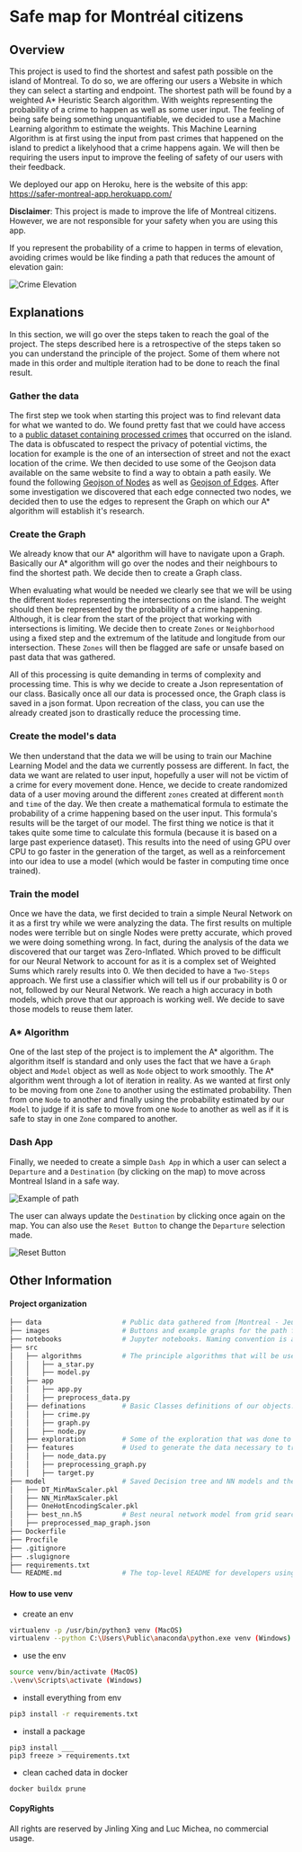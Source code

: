 
# Safe map for Montréal citizens

## Overview

This project is used to find the shortest and safest path possible on the island of Montreal. To do so, we are offering our users a Website in which they can select a starting and endpoint. The shortest path will be found by a weighted A* Heuristic Search algorithm. With weights representing the probability of a crime to happen as well as some user input. The feeling of being safe being something unquantifiable, we decided to use a Machine Learning algorithm to estimate the weights. This Machine Learning Algorithm is at first using the input from past crimes that happened on the island to predict a likelyhood that a crime happens again. We will then be requiring the users input to improve the feeling of safety of our users with their feedback.

We deployed our app on Heroku, here is the website of this app: https://safer-montreal-app.herokuapp.com/

**Disclaimer**: This project is made to improve the life of Montreal citizens. However, we are not responsible for your safety when you are using this app.

If you represent the probability of a crime to happen in terms of elevation, avoiding crimes would be like finding a path that reduces the amount of elevation gain:

![Crime Elevation](images/Crime_Elevation.png)

 

## Explanations

In this section, we will go over the steps taken to reach the goal of the project. The steps described here is a retrospective of the steps taken so you can understand the principle of the project. Some of them where not made in this order and multiple iteration had to be done to reach the final result.

### Gather the data

The first step we took when starting this project was to find relevant data for what we wanted to do. We found pretty fast that we could have access to a [public dataset containing processed crimes](https://donnees.montreal.ca/ville-de-montreal/actes-criminels) that occurred on the island. The data is obfuscated to respect the privacy of potential victims, the location for example is the one of an intersection of street and not the exact location of the crime. We then decided to use some of the Geojson data available on the same website to find a way to obtain a path easily. We found the following [Geojson of Nodes](https://donnees.montreal.ca/ville-de-montreal/geobase-pole) as well as [Geojson of Edges](https://donnees.montreal.ca/ville-de-montreal/geobase-double). After some investigation we discovered that each edge connected two nodes, we decided then to use the edges to represent the Graph on which our A* algorithm will establish it's research.

### Create the Graph 

We already know that our A* algorithm will have to navigate upon a Graph. Basically our A* algorithm will go over the nodes and their neighbours to find the shortest path. We decide then to create a Graph class. 

When evaluating what would be needed we clearly see that we will be using the different `Nodes` representing the intersections on the island. The weight should then be represented by the probability of a crime happening. Although, it is clear from the start of the project that working with intersections is limiting. We decide then to create `Zones` or `Neighborhood` using a fixed step and the extremum of the latitude and longitude from our intersection. These `Zones` will then be flagged are safe or unsafe based on past data that was gathered. 

All of this processing is quite demanding in terms of complexity and processing time. This is why we decide to create a Json representation of our class. Basically once all our data is processed once, the Graph class is saved in a json format. Upon recreation of the class, you can use the already created json to drastically reduce the processing time.

### Create the model's data

We then understand that the data we will be using to train our Machine Learning Model and the data we currently possess are different. In fact, the data we want are related to user input, hopefully a user will not be victim of a crime for every movement done. Hence, we decide to create randomized data of a user moving around the different `zones` created at different `month` and `time` of the day. We then create a mathematical formula to estimate the probability of a crime happening based on the user input. This formula's results will be the target of our model. The first thing we notice is that it takes quite some time to calculate this formula (because it is based on a large past experience dataset). This results into the need of using GPU over CPU to go faster in the generation of the target, as well as a reinforcement into our idea to use a model (which would be faster in computing time once trained).

### Train the model

Once we have the data, we first decided to train a simple Neural Network on it as a first try while we were analyzing the data. The first results on multiple nodes were terrible but on single Nodes were pretty accurate, which proved we were doing something wrong. In fact, during the analysis of the data we discovered that our target was Zero-Inflated. Which proved to be difficult for our Neural Network to account for as it is a complex set of Weighted Sums which rarely results into 0. We then decided to have a `Two-Steps` approach. We first use a classifier which will tell us if our probability is 0 or not, followed by our Neural Network. We reach a high accuracy in both models, which prove that our approach is working well. We decide to save those models to reuse them later.

### A* Algorithm

One of the last step of the project is to implement the A* algorithm. The algorithm itself is standard and only uses the fact that we have a `Graph` object and `Model` object as well as `Node` object to work smoothly. The A* algorithm went through a lot of iteration in reality. As we wanted at first only to be moving from one `Zone` to another using the estimated probability. Then from one `Node` to another and finally using the probability estimated by our `Model` to judge if it is safe to move from one `Node` to another as well as if it is safe to stay in one `Zone` compared to another.

### Dash App

Finally, we needed to create a simple `Dash App` in which a user can select a `Departure` and a `Destination` (by clicking on the map) to move across Montreal Island in a safe way. 

![Example of path](images/path_example.PNG)

The user can always update the `Destination` by clicking once again on the map. You can also use the `Reset Button` to change the `Departure` selection made.

![Reset Button](images/reset_button.PNG)

## Other Information

#### Project organization
```bash
├── data                    # Public data gathered from [Montreal - Jeux de Donnees]
├── images                  # Buttons and example graphs for the path finder
├── notebooks               # Jupyter notebooks. Naming convention is a number (for ordering), the creator's initials, and a short - delimited description, e.g. 1.0-jqp-initial-data-exploration.
├── src
│   ├── algorithms          # The principle algorithms that will be used by our program.
│   │   ├── a_star.py
│   │   ├── model.py
│   ├── app
│   │   ├── app.py
│   │   ├── preprocess_data.py
│   ├── definations         # Basic Classes definitions of our objects.
│   │   ├── crime.py
│   │   ├── graph.py
│   │   ├── node.py
│   ├── exploration         # Some of the exploration that was done to understand the data we are working with. (geojson)
│   ├── features            # Used to generate the data necessary to train our model
│   │   ├── node_data.py
│   │   ├── preprocessing_graph.py
│   │   ├── target.py
├── model                   # Saved Decision tree and NN models and the corresponding scalers
│   ├── DT_MinMaxScaler.pkl
│   ├── NN_MinMaxScaler.pkl
│   ├── OneHotEncodingScaler.pkl
│   ├── best_nn.h5          # Best neural network model from grid search
│   ├── preprocessed_map_graph.json
├── Dockerfile              
├── Procfile          
├── .gitignore     
├── .slugignore          
├── requirements.txt
└── README.md               # The top-level README for developers using this project.
```

#### How to use venv

- create an env
```bash
virtualenv -p /usr/bin/python3 venv (MacOS)
virtualenv --python C:\Users\Public\anaconda\python.exe venv (Windows)
```

- use the env
```bash
source venv/bin/activate (MacOS)
.\venv\Scripts\activate (Windows)
```

- install everything from env
```bash
pip3 install -r requirements.txt
```

- install a package
```
pip3 install ___
pip3 freeze > requirements.txt
```

- clean cached data in docker
```commandline
docker buildx prune 
```

#### CopyRights

All rights are reserved by Jinling Xing and Luc Michea, no commercial usage.
